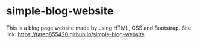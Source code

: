 # simple-blog-website

This is a blog page website made by using HTML, CSS and Bootstrap.
Site link: https://tareq855420.github.io/simple-blog-website